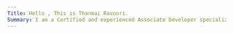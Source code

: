 ```yaml
---
Title: Hello , This is Thanmai Ravoori. 
Summary: I am a Certified and experienced Associate Developer specialized in Guidewire Policy Center Configurations and Integrations, with proficiency in SQL, JAVA GOSU and SOAP web services. Currently pursuing a Master’s degree in Management Information Systems, with a strong emphasis on System Analysis & Design, Managing Application Databases and Business Process Integration using SAP S/4 HANA, and Business Analytics.
---
```


